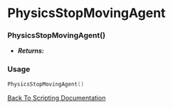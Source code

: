 # PhysicsStopMovingAgent

### PhysicsStopMovingAgent()
- ***Returns:*** 

### Usage

```Lua
PhysicsStopMovingAgent()
```


[Back To Scripting Documentation](../README.md)
